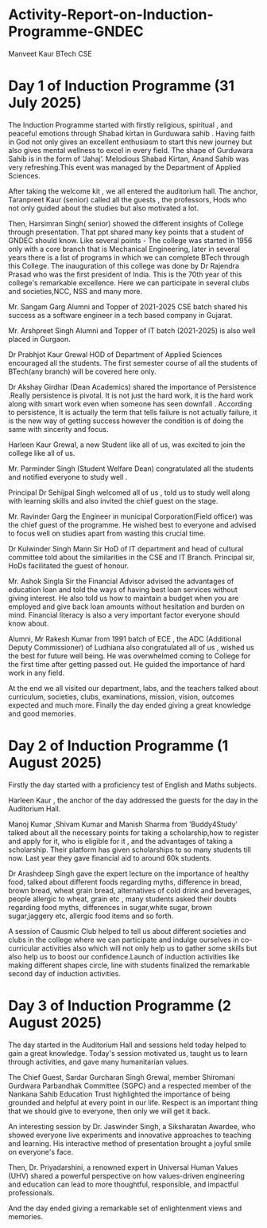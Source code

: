 # Activity-Report-on-Induction-Programme-GNDEC
Manveet Kaur BTech CSE


# Day 1 of Induction Programme (31 July 2025) 

The Induction Programme started with firstly religious, spiritual , and peaceful emotions through Shabad kirtan in Gurduwara sahib . Having faith in God not only gives an excellent enthusiasm to start this new journey but also gives mental wellness to excel in every field. The shape of Gurduwara Sahib is in the form of ‘Jahaj’.  Melodious Shabad Kirtan, Anand Sahib was very refreshing.This event was managed by the Department of Applied Sciences. 


After taking the welcome kit , we all entered the auditorium hall. The anchor, Taranpreet Kaur (senior) called all the guests ,  the          professors, Hods who not only guided about the studies but also motivated a lot. 


Then, Harsimran Singh( senior) showed the different insights of College through presentation. That ppt shared many key points that a student of GNDEC should know. Like several points -
The college was started in 1956 only with a core branch that is Mechanical Engineering, later in several years there is a list of programs in which we can complete BTech through this College. 
The inauguration of this college was done by Dr Rajendra Prasad who was the first president of India. 
This is the 70th year of this college's remarkable excellence.
 Here we can participate in several clubs and societies,NCC, NSS and many more. 


Mr. Sangam Garg Alumni and Topper of 2021-2025 CSE batch shared his success as a software engineer in a tech based company in Gujarat. 


Mr. Arshpreet Singh Alumni and Topper of IT batch (2021-2025) is also well placed in Gurgaon. 


Dr Prabhjot Kaur Grewal HOD of Department of Applied Sciences encouraged all the students. The first semester course of all the students of BTech(any branch) will be covered here only. 


Dr Akshay Girdhar (Dean Academics) shared the importance of  Persistence .Really persistence is pivotal. It is not just the hard work, it is the hard work along with smart work even when someone has seen downfall .
According to persistence, It is actually the term that tells failure is not actually failure, it is the new way of getting success however  the condition is of doing the same with sincerity and focus. 


Harleen Kaur Grewal, a new Student like all of us, was excited to join the college like all of us. 


Mr. Parminder Singh (Student Welfare Dean) congratulated all the students and notified everyone to study well  . 


Principal Dr Sehijpal Singh welcomed all of us , told us to study well along with learning skills and also invited the chief guest on the stage. 


Mr. Ravinder Garg the Engineer in municipal Corporation(Field officer)  was the chief guest of the programme. He wished best to everyone and advised to focus well on studies apart from wasting this crucial time. 


Dr Kulwinder Singh Mann Sir HoD of IT department and head of cultural committee told about the similarities in the CSE and IT Branch. Principal sir, HoDs facilitated the guest of honour. 

Mr. Ashok Singla Sir the Financial Advisor advised the advantages of education loan and told the ways of having best loan services without giving interest. He also told us how to maintain a budget when you are employed and give back loan amounts without hesitation and burden on mind. Financial literacy is also a very important factor everyone should know about. 

Alumni, Mr Rakesh Kumar from 1991 batch of ECE , the ADC (Additional Deputy Commissioner) of Ludhiana also congratulated all of us , wished us the best for future well being. He was overwhelmed coming to College for the first time after getting passed out. He guided the importance of hard work in any field. 

At the end we all visited our department, labs, and the teachers talked about curriculum, societies, clubs, examinations,  mission, vision, outcomes expected and much more. 
Finally the day ended giving a great knowledge and good memories. 

# Day 2 of Induction Programme (1 August 2025) 

Firstly the day started with a proficiency test of English and Maths subjects. 

Harleen Kaur , the anchor of the day addressed the guests for the day in the Auditorium Hall. 

Manoj Kumar ,Shivam Kumar and Manish Sharma from ‘Buddy4Study’ talked about all the necessary points for taking a scholarship,how to register and apply for it, who is eligible for it , and the advantages of taking a scholarship. Their platform has given scholarships to so many students till now. Last year they gave financial aid to around 60k students. 

Dr Arashdeep Singh gave the expert lecture on the importance of healthy food, talked about different foods regarding myths, difference in bread, brown bread, wheat grain bread, alternatives of cold drink and beverages, people allergic to wheat, grain etc ,  many students asked their doubts regarding food myths, differences in sugar,white sugar, brown sugar,jaggery etc, allergic food items and so forth. 

A session of Causmic Club helped to tell us about different societies and clubs in the college where we can participate and indulge ourselves in co- curricular activities also which will not only help us to gather some skills but also help us to boost our confidence.Launch of induction activities like making different shapes circle, line with students finalized the remarkable second day of induction activities.

# Day 3 of Induction Programme (2 August 2025) 

The day started in the Auditorium Hall and sessions held today helped to gain a great knowledge. Today's session motivated us, taught us to learn through activities, and gave many humanitarian values. 

The Chief Guest, Sardar Gurcharan Singh Grewal, member Shiromani Gurdwara Parbandhak Committee (SGPC) and a respected member of the Nankana Sahib Education Trust highlighted the importance of being grounded and helpful at every point in our life. Respect is an important thing that we should give to everyone, then only we will get it back. 

An interesting session by Dr. Jaswinder Singh, a Siksharatan Awardee, who showed everyone  live experiments and innovative approaches to teaching and learning. His interactive method of presentation brought a joyful smile on everyone's face. 

Then, Dr. Priyadarshini, a renowned expert in Universal Human Values (UHV)  shared a powerful perspective on how values-driven engineering and education can lead to more thoughtful, responsible, and impactful professionals. 

And the day ended giving a remarkable set of enlightenment views and memories. 








